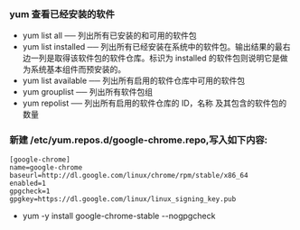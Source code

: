 ### yum 查看已经安装的软件

- yum list all ── 列出所有已安装的和可用的软件包
- yum list installed ── 列出所有已经安装在系统中的软件包。输出结果的最右边一列是取得该软件包的软件仓库。标识为 installed 的软件包则说明它是做为系统基本组件而预安装的。
- yum list available ── 列出所有启用的软件仓库中可用的软件包
- yum grouplist ── 列出所有软件包组
- yum repolist ── 列出所有启用的软件仓库的 ID，名称 及其包含的软件包的数量


### 新建 /etc/yum.repos.d/google-chrome.repo,写入如下内容:
```
[google-chrome]
name=google-chrome
baseurl=http://dl.google.com/linux/chrome/rpm/stable/x86_64
enabled=1
gpgcheck=1
gpgkey=https://dl.google.com/linux/linux_signing_key.pub
```
- yum -y install google-chrome-stable --nogpgcheck